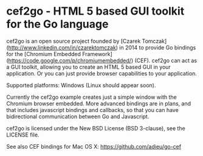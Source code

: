 cef2go - HTML 5 based GUI toolkit for the Go language
=====================================================

cef2go is an open source project founded by [Czarek Tomczak]
(http://www.linkedin.com/in/czarektomczak) in 2014
to provide Go bindings for the [Chromium Embedded Framework]
(https://code.google.com/p/chromiumembedded/) (CEF).
cef2go can act as a GUI toolkit, allowing you to create an HTML 5
based GUI in your application. Or you can just provide browser
capabilities to your application.

Supported platforms: Windows (Linux should appear soon).

Currently the cef2go example creates just a simple window with
the Chromium browser embedded. More advanced bindings are in
plans, and that includes javascript bindings and callbacks, so
that you can have bidirectional communication between Go and
Javascript.

cef2go is licensed under the New BSD License (BSD 3-clause),
see the LICENSE file.

See also CEF bindings for Mac OS X:
https://github.com/adieu/go-cef
